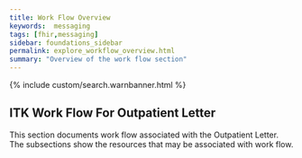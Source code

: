 ```yaml
---
title: Work Flow Overview
keywords:  messaging
tags: [fhir,messaging]
sidebar: foundations_sidebar
permalink: explore_workflow_overview.html
summary: "Overview of the work flow section"
---
```


{% include custom/search.warnbanner.html %}

## ITK Work Flow For Outpatient Letter ##

This section documents work flow associated with the Outpatient Letter. The subsections show the resources that may be associated with work flow.
 








